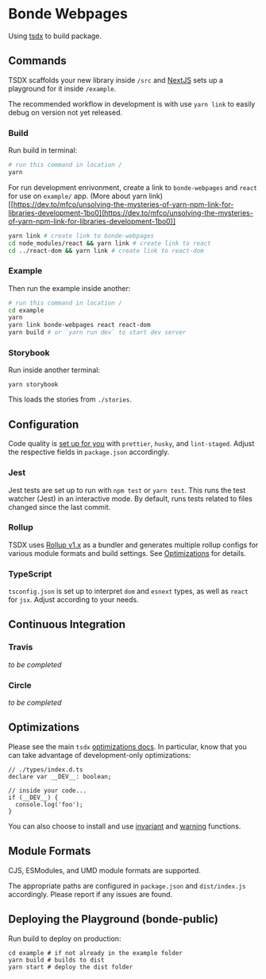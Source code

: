 # Bonde Webpages

Using [tsdx](https://github.com/palmerhq/tsdx) to build package.

## Commands

TSDX scaffolds your new library inside `/src` and [NextJS](https://github.com/zeit/next.js/) sets up a playground for it inside `/example`.

The recommended workflow in development is with use `yarn link` to easily debug on version not yet released.

### Build

Run build in terminal:

```bash
# run this command in location / 
yarn

```

For run development enrivonment, create a link to `bonde-webpages` and `react` for use on `example/` app. (More about yarn link)[[https://dev.to/mfco/unsolving-the-mysteries-of-yarn-npm-link-for-libraries-development-1bo0](https://dev.to/mfco/unsolving-the-mysteries-of-yarn-npm-link-for-libraries-development-1bo0)]

```bash
yarn link # create link to bonde-webpages
cd node_modules/react && yarn link # create link to react
cd ../react-dom && yarn link # create link to react-dom

```

### Example

Then run the example inside another:

```bash
# run this command in location / 
cd example
yarn
yarn link bonde-webpages react react-dom
yarn build # or `yarn run dev` to start dev server

```

### Storybook

Run inside another terminal:

```
yarn storybook

```

This loads the stories from `./stories`.

## Configuration

Code quality is [set up for you](https://github.com/palmerhq/tsdx/pull/45/files) with `prettier`, `husky`, and `lint-staged`. Adjust the respective fields in `package.json` accordingly.

### Jest

Jest tests are set up to run with `npm test` or `yarn test`. This runs the test watcher (Jest) in an interactive mode. By default, runs tests related to files changed since the last commit.

### Rollup

TSDX uses [Rollup v1.x](https://rollupjs.org/) as a bundler and generates multiple rollup configs for various module formats and build settings. See [Optimizations](https://www.notion.so/1ee932353f2f4c54a7c428760a8b136e#optimizations) for details.

### TypeScript

`tsconfig.json` is set up to interpret `dom` and `esnext` types, as well as `react` for `jsx`. Adjust according to your needs.

## Continuous Integration

### Travis

*to be completed*

### Circle

*to be completed*

## Optimizations

Please see the main `tsdx` [optimizations docs](https://github.com/palmerhq/tsdx#optimizations). In particular, know that you can take advantage of development-only optimizations:

```
// ./types/index.d.ts
declare var __DEV__: boolean;

// inside your code...
if (__DEV__) {
  console.log('foo');
}

```

You can also choose to install and use [invariant](https://github.com/palmerhq/tsdx#invariant) and [warning](https://github.com/palmerhq/tsdx#warning) functions.

## Module Formats

CJS, ESModules, and UMD module formats are supported.

The appropriate paths are configured in `package.json` and `dist/index.js` accordingly. Please report if any issues are found.

## Deploying the Playground (bonde-public)

Run build to deploy on production:

```
cd example # if not already in the example folder
yarn build # builds to dist
yarn start # deploy the dist folder

```

<!-- ## Named Exports

Per Palmer Group guidelines, [always use named exports.](https://github.com/palmerhq/typescript#exports) Code split inside your React app instead of your React library. -->

<!-- ## Including Styles

There are many ways to ship styles, including with CSS-in-JS. TSDX has no opinion on this, configure how you like.

For vanilla CSS, you can include it at the root directory and add it to the `files` section in your `package.json`, so that it can be imported separately by your users and run through their bundler's loader. -->

<!-- ## Publishing to NPM

We recommend using [https://github.com/sindresorhus/np](https://github.com/sindresorhus/np). -->

